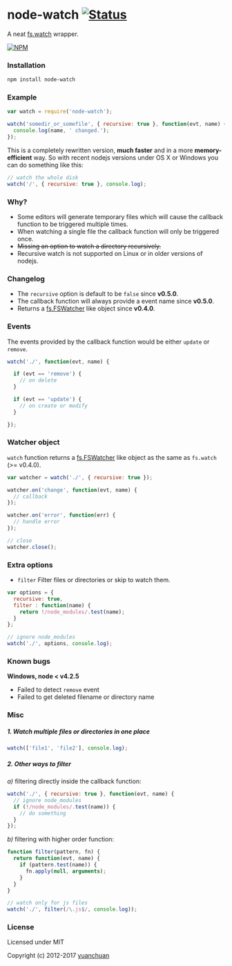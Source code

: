 # node-watch [![Status](https://travis-ci.org/yuanchuan/node-watch.svg?branch=master)](https://travis-ci.org/yuanchuan/node-watch "See test builds")

A neat [fs.watch](http://nodejs.org/api/fs.html#fs_fs_watch_filename_options_listener) wrapper.

[![NPM](https://nodei.co/npm/node-watch.png?downloads=true&downloadRank=true&stars=true)](https://nodei.co/npm/node-watch.png/)


### Installation

```bash
npm install node-watch
```

### Example

```js
var watch = require('node-watch');

watch('somedir_or_somefile', { recursive: true }, function(evt, name) {
  console.log(name, ' changed.');
});
```

This is a completely rewritten version, **much faster** and in a more **memory-efficient** way.
So with recent nodejs versions under OS X or Windows you can do something like this:

```js
// watch the whole disk
watch('/', { recursive: true }, console.log);
```


### Why?

* Some editors will generate temporary files which will cause the callback function to be triggered multiple times.
* When watching a single file the callback function will only be triggered once.
* <del>Missing an option to watch a directory recursively.</del>
* Recursive watch is not supported on Linux or in older versions of nodejs.


### Changelog

* The `recursive` option is default to be `false` since **v0.5.0**.
* The callback function will always provide a event name since **v0.5.0**.
* Returns a [fs.FSWatcher](https://nodejs.org/api/fs.html#fs_class_fs_fswatcher) like object since **v0.4.0**.


### Events

The events provided by the callback function would be either `update` or `remove`.

```js
watch('./', function(evt, name) {

  if (evt == 'remove') {
    // on delete
  }

  if (evt == 'update') {
    // on create or modify
  }

});
```

### Watcher object

`watch` function returns a [fs.FSWatcher](https://nodejs.org/api/fs.html#fs_class_fs_fswatcher) like object as the same as `fs.watch` (>= v0.4.0).

```js
var watcher = watch('./', { recursive: true });

watcher.on('change', function(evt, name) {
  // callback
});

watcher.on('error', function(err) {
  // handle error
});

// close
watcher.close();
```

### Extra options
* `filter` Filter files or directories or skip to watch them.

```js
var options = {
  recursive: true,
  filter : function(name) {
    return !/node_modules/.test(name);
  }
};

// ignore node_modules
watch('./', options, console.log);
```

### Known bugs

**Windows, node < v4.2.5**

  * Failed to detect `remove` event
  * Failed to get deleted filename or directory name

### Misc

##### 1. Watch multiple files or directories in one place
```js
watch(['file1', 'file2'], console.log);
```

##### 2. Other ways to filter

*a)* filtering directly inside the callback function:

```js
watch('./', { recursive: true }, function(evt, name) {
  // ignore node_modules
  if (!/node_modules/.test(name)) {
    // do something
  }
});
```

*b)* filtering with higher order function:

```js
function filter(pattern, fn) {
  return function(evt, name) {
    if (pattern.test(name)) {
      fn.apply(null, arguments);
    }
  }
}

// watch only for js files
watch('./', filter(/\.js$/, console.log));
```


### License
Licensed under MIT

Copyright (c) 2012-2017 [yuanchuan](https://github.com/yuanchuan)

